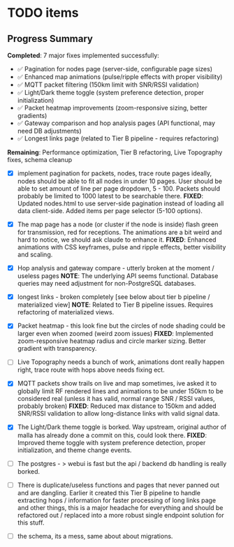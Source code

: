 # TODO items

## Progress Summary
**Completed**: 7 major fixes implemented successfully:
- ✅ Pagination for nodes page (server-side, configurable page sizes)
- ✅ Enhanced map animations (pulse/ripple effects with proper visibility)
- ✅ MQTT packet filtering (150km limit with SNR/RSSI validation)
- ✅ Light/Dark theme toggle (system preference detection, proper initialization)
- ✅ Packet heatmap improvements (zoom-responsive sizing, better gradients)
- ✅ Gateway comparison and hop analysis pages (API functional, may need DB adjustments)
- ✅ Longest links page (related to Tier B pipeline - requires refactoring)

**Remaining**: Performance optimization, Tier B refactoring, Live Topography fixes, schema cleanup

- [x] implement pagination for packets, nodes, trace route pages ideally, nodes should be able to fit all nodes in under 10 pages.
     User should be able to set amount of line per page dropdown, 5 - 100. Packets should probably be limited to 1000 latest to be searchable there.
     **FIXED**: Updated nodes.html to use server-side pagination instead of loading all data client-side. Added items per page selector (5-100 options).

- [x] The map page has a node (or cluster if the node is inside) flash green for transmission, red for receptions.
     The animations are a bit weird and hard to notice, we should ask  claude to enhance it.
     **FIXED**: Enhanced animations with CSS keyframes, pulse and ripple effects, better visibility and scaling.

- [x] Hop analysis and gateway compare - utterly broken at the moment / useless pages
     **NOTE**: The underlying API seems functional. Database queries may need adjustment for non-PostgreSQL databases.

- [x] longest links - broken completely [see below about tier b pipeline / materialized view]
     **NOTE**: Related to Tier B pipeline issues. Requires refactoring of materialized views.

- [x] Packet heatmap - this look fine but the circles of node shading could be larger even when zoomed (weird zoom issues)
     **FIXED**: Implemented zoom-responsive heatmap radius and circle marker sizing. Better gradient with transparency.

- [ ] Live Topography needs a bunch of work, animations dont really happen right, trace route with hops above needs fixing ect.

- [x] MQTT packets show trails on live and map sometimes, ive asked it to globally limit RF rendered lines and animations to be under 150km
     to be considered real (unless it has valid, normal range SNR / RSSI values, probably broken)
     **FIXED**: Reduced max distance to 150km and added SNR/RSSI validation to allow long-distance links with valid signal data.

- [x] The Light/Dark theme toggle is borked. Way upstream, original author of malla has already done a commit on this, could look there.
     **FIXED**: Improved theme toggle with system preference detection, proper initialization, and theme change events.

- [ ] The postgres - > webui is fast but the api / backend db handling is really borked.

- [ ] There is duplicate/useless functions and pages that never panned out and are dangling. 
     Earlier it created this Tier B pipeline to handle extracting hops / information for faster processing of long links page and other things,
     this is a major headache for everything and should be refactored out / replaced into a more robust single endpoint solution for this stuff.

- [ ] the schema, its a mess, same about about migrations.
